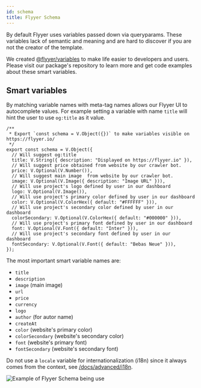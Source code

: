 ```yaml
---
id: schema
title: Flyyer Schema
---
```


By default Flyyer uses variables passed down via queryparams. These variables lack of semantic and meaning and are hard to discover if you are not the creator of the template.

We created [@flyyer/variables](https://github.com/useflyyer/flyyer-variables) to make life easier to developers and users. Please visit our package's repository to learn more and get code examples about these smart variables.

## Smart variables

By matching variable names with meta-tag names allows our Flyyer UI to autocomplete values. For example setting a variable with name `title` will hint the user to use `og:title` as it value.

```tsx
/**
 * Export `const schema = V.Object({})` to make variables visible on https://flyyer.io/
 */
export const schema = V.Object({
  // Will suggest og:title
  title: V.String({ description: "Displayed on https://flyyer.io" }),
  // Will suggest price obtained from website by our crawler bot.
  price: V.Optional(V.Number()),
  // Will suggest main image  from website by our crawler bot.
  image: V.Optional(V.Image({ description: "Image URL" })),
  // Will use project's logo defined by user in our dashboard
  logo: V.Optional(V.Image()),
  // Will use project's primary color defined by user in our dashboard
  color: V.Optional(V.ColorHex({ default: "#FFFFFF" })),
  // Will use project's secondary color defined by user in our dashboard
  colorSecondary: V.Optional(V.ColorHex({ default: "#000000" })),
  // Will use project's primary font defined by user in our dashboard
  font: V.Optional(V.Font({ default: "Inter" })),
  // Will use project's secondary font defined by user in our dashboard
  fontSecondary: V.Optional(V.Font({ default: "Bebas Neue" })),
});
```

The most important smart variable names are:

* `title`
* `description`
* `image` (main image)
* `url`
* `price`
* `currency`
* `logo`
* `author` (for autor name)
* `createAt`
* `color` (website's primary color)
* `colorSecondary` (website's secondary color)
* `font` (website's primary font)
* `fontSecondary` (website's secondary font)

Do not use a `locale` variable for internationalization (i18n) since it always comes from the context, see [/docs/advanced/i18n](/docs/advanced/i18n).

![Example of Flyyer Schema being use](https://github.com/useflyyer/flyyer-variables/raw/master/.github/assets/dashboard.png)
